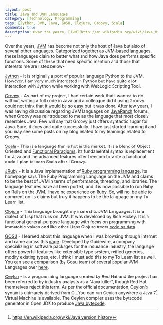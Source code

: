 ```yaml
---
layout: post
title: Java and JVM Languages
category: [Technology, Programming]
tags: [Jython, JVM, Java, GOSU, Clojure, Groovy, Scala]
comments: true
description: Over the years, [JVM](http://en.wikipedia.org/wiki/Java_Virtual_Machine "Java Virtual Machine") has become not only the host of Java but also of several other languages. Categorized together as [JVM-based languages](http://en.wikipedia.org/wiki/List_of_JVM_languages), these languages claim to better what and how Java does performs specific functions. Some of this that needs specific mention and those that interests me are listed in this post.
---
```


Over the years,
[JVM](http://en.wikipedia.org/wiki/Java_Virtual_Machine "Java Virtual
Machine") has become not only the host of Java but also of several
other languages. Categorized together as [JVM-based
languages](http://en.wikipedia.org/wiki/List_of_JVM_languages), these
languages claim to better what and how Java does performs specific
functions. Some of these that need specific mention and those that
interests me are listed below-



[Jython](http://www.jython.org/ "Jython") - It is originally a port of
popular language Python to the JVM. However, I am very much interested
in Python but have quite a lot interaction with Jython while working
with WebLogic Scripting Tool.

[Groovy](http://groovy.codehaus.org/ "Groovy") - As part of my
project, I had certain work that I wanted to do without writing a full
code in Java and a colleague did it using Groovy. I could not think
that it would be so easy but it was done. After few years, I was
having discussion regarding JVM languages on
[JavaRanch](www.coderanch.com/forums) forums, when Groovy was
reintroduced to me as the language that most closely resembles Java.
Few will say that Groovy just offers syntactic sugar for Java. Sure,
it does and quite successfully. I have just started learning it and
you may see some posts on my blog related to my learnings related to
Groovy.

[Scala](http://scala-lang.org "Scala") - This is a language that is
hot in the market. It is a blend of Object Oriented and [Functional
Paradigms](http://en.wikipedia.org/wiki/Functional_programming ). Its
fundamental syntax is replacement for Java and the advanced features
offer freedom to write a functional code. I plan to learn Scala after
I Groovy.

[JRuby](http://jruby.org "JRuby") - It is a Java implementation of
[Ruby programming language](http://www.ruby-lang.org/ "Ruby"). Its
homepage says The Ruby Programming Language on the JVM and claims to
be the best of JVM in terms of performance, threading, and libraries.
The language features have all been ported, and it is now possible to
run Ruby on Rails on the JVM. I have no experience on Ruby. So, will
not be able to comment on its claims but truly it happens to be the
language on my To Learn list.

[Clojure](http://clojure.org/ "Clojure") - This language brought my
interest to JVM Languages. It is a dialect of Lisp that runs on JVM.
It was developed by Rich Hickey.  It is a functional general-purpose
language with focus on programming with immutable values and like
other Lisps Clojure treats [code as
data](http://en.wikipedia.org/wiki/Homoiconicity "Code as Data").

[GOSU](http://gosu-lang.org/ "GOSU") - I learned about this language
when I was browsing through internet and came across this
[page](http://www.drdobbs.com/open-source/language-of-the-month-gosu/231001429).
Developed by Guidewire, a company specializing in software packages
for the insurance industry, the language offers powerful features like
extensible type system, reified generics, modify existing types, etc.
I think I must add this to my To Learn list as well. You can see a
comparison (by Gosu team) of several popular JVM Languages over
[here](http://gosu-lang.org/compare.html).

[Ceylon](http://ceylon-lang.org) - is a programming language created
by Red Hat and the project has been referred to by industry analysts
as a "Java killer", though Red Hat] themselves reject this term. As
per the official documentation, Ceylon's syntax is ultimately derived
from C...You can run Ceylon anywhere a Java
7[^fn1] Virtual Machine
is available. The Ceylon compiler uses the bytecode generator in Open
JDK to produce [Java
bytecode](http://en.wikipedia.org/wiki/Java_bytecode).

[^fn1]: https://en.wikipedia.org/wiki/Java_version_history
